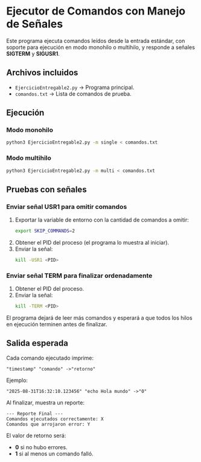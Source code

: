 # Ejecutor de Comandos con Manejo de Señales

Este programa ejecuta comandos leídos desde la entrada estándar, con soporte para
ejecución en modo monohilo o multihilo, y responde a señales **SIGTERM** y **SIGUSR1**.

## Archivos incluidos
- `EjercicioEntregable2.py` → Programa principal.
- `comandos.txt` → Lista de comandos de prueba.

## Ejecución

### Modo monohilo
```bash
python3 EjercicioEntregable2.py -m single < comandos.txt
```

### Modo multihilo
```bash
python3 EjercicioEntregable2.py -m multi < comandos.txt
```

## Pruebas con señales

### Enviar señal USR1 para omitir comandos
1. Exportar la variable de entorno con la cantidad de comandos a omitir:
   ```bash
   export SKIP_COMMANDS=2
   ```
2. Obtener el PID del proceso (el programa lo muestra al iniciar).
3. Enviar la señal:
   ```bash
   kill -USR1 <PID>
   ```

### Enviar señal TERM para finalizar ordenadamente
1. Obtener el PID del proceso.
2. Enviar la señal:
   ```bash
   kill -TERM <PID>
   ```

El programa dejará de leer más comandos y esperará a que todos los hilos en ejecución terminen antes de finalizar.

## Salida esperada

Cada comando ejecutado imprime:
```
"timestamp" "comando" ->"retorno"
```

Ejemplo:
```
"2025-08-31T16:32:10.123456" "echo Hola mundo" ->"0"
```

Al finalizar, muestra un reporte:
```
--- Reporte Final ---
Comandos ejecutados correctamente: X
Comandos que arrojaron error: Y
```

El valor de retorno será:
- **0** si no hubo errores.
- **1** si al menos un comando falló.
